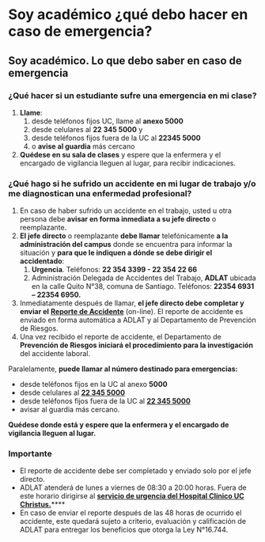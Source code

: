 # Soy académico ¿qué debo hacer en caso de emergencia?

## Soy académico. Lo que debo saber en caso de emergencia

### ¿Qué hacer si un estudiante sufre una emergencia en mi clase?

1. **Llame**:
   1. desde teléfonos fijos UC, llame al **anexo 5000**
   2. desde celulares al **22 345 5000** y
   3. desde teléfonos fijos fuera de la UC al **22345 5000**
   4. o **avise al guardia** más cercano
2. **Quédese en su sala de clases** y espere que la enfermera y el encargado de vigilancia lleguen al lugar, para recibir indicaciones.

### ¿Qué hago si he sufrido un accidente en mi lugar de trabajo  y/o me diagnostican una enfermedad profesional?

1. En caso de haber sufrido un accidente en el trabajo, usted u otra persona debe **avisar en forma inmediata a su jefe directo** o reemplazante.
2. **El jefe directo** o reemplazante **debe llamar** telefónicamente **a la administración del campus** donde se encuentra para informar la situación y **para que le indiquen a dónde se debe dirigir el accidentado**:
   1. **Urgencia**. Teléfonos: **22 354 3399 - 22 354 22 66**
   2. Administración Delegada de Accidentes del Trabajo, **ADLAT** ubicada en la calle Quito N°38, comuna de Santiago. Teléfonos: **22354 6931 – 22354 6950.**
3. Inmediatamente después de llamar, **el jefe directo debe completar y enviar el** [**Reporte de Accidente**](http://personal.uc.cl/seguridad-y-salud-en-el-trabajo/prevencion-de-riesgos/reporte-de-accidente-del-trabajo-o-enfermedad-profesional) \(on-line\). El reporte de accidente es enviado en forma automática a ADLAT y al Departamento de Prevención de Riesgos.
4. Una vez recibido el reporte de accidente, el Departamento de **Prevención de Riesgos iniciará el procedimiento para la investigación** del accidente laboral.

Paralelamente,  **puede llamar al número destinado para emergencias:**

* desde teléfonos fijos en la UC al anexo **5000**
* desde celulares al [**22 345 5000**](tel:+56223545000) 
* desde teléfonos fijos fuera de la UC al [**22 345 5000**](tel:+56223545000)
* avisar al guardia más cercano. 

**Quédese donde está y espere que la enfermera y el encargado de vigilancia lleguen al lugar.**

### Importante

* El reporte de accidente debe ser completado y enviado solo por el jefe directo. 
* ADLAT atenderá de lunes a viernes de 08:30 a 20:00 horas. Fuera de este horario dirigirse al [**servicio de urgencia del Hospital Clínico UC Christus.**](http://redsalud.uc.cl/ucchristus/Hospital/hospital-clinico/)\*\*\*\*
* En caso de enviar el reporte después de las 48 horas de ocurrido el accidente, este quedará sujeto a criterio, evaluación y calificación de ADLAT para entregar los beneficios que otorga la Ley N°16.744.

 

